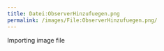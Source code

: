 ```yaml
---
title: Datei:ObserverHinzufuegen.png
permalink: /images/File:ObserverHinzufuegen.png/
---
```


Importing image file